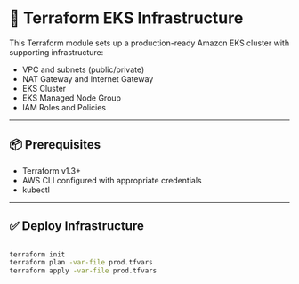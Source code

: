 # 🚀 Terraform EKS Infrastructure

This Terraform module sets up a production-ready Amazon EKS cluster with supporting infrastructure:

- VPC and subnets (public/private)
- NAT Gateway and Internet Gateway
- EKS Cluster
- EKS Managed Node Group
- IAM Roles and Policies

---

## 📦 Prerequisites

- Terraform v1.3+
- AWS CLI configured with appropriate credentials
- kubectl

---
## ✅ Deploy Infrastructure
``` bash

terraform init
terraform plan -var-file prod.tfvars
terraform apply -var-file prod.tfvars
